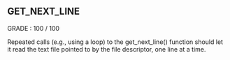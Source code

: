 <h2> GET_NEXT_LINE </h2>

GRADE : 100 / 100

Repeated calls (e.g., using a loop) to the get_next_line() function should let
it read the text file pointed to by the file descriptor, one line at a time.

